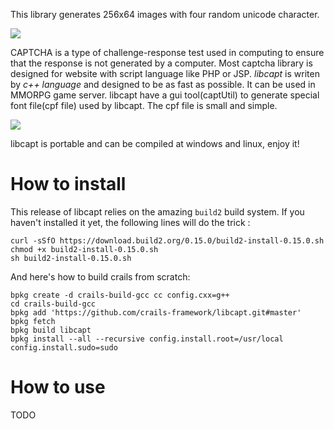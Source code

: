 This library generates 256x64 images with four random unicode character.

<img src="http://thecodeway.com/blog/wp-content/uploads/2014/10/libcapt_demo1.gif"></img>

CAPTCHA is a type of challenge-response test used in computing to ensure that the response is not generated by a computer. 
Most captcha library is designed for website with script language like PHP or JSP. *libcapt* is writen by *c++ language* and designed to be as fast as possible. It can be used in MMORPG game server.
libcapt have a gui tool(captUtil) to generate special font file(cpf file) used by libcapt. The cpf file is small and simple.

<img src="http://thecodeway.com/blog/wp-content/uploads/2014/10/libcapt_demo3.gif"></img>

libcapt is portable and can be compiled at windows and linux, enjoy it!

# How to install

This release of libcapt relies on the amazing `build2` build system. If you haven't installed it yet, the following lines will do the trick :
```
curl -sSfO https://download.build2.org/0.15.0/build2-install-0.15.0.sh
chmod +x build2-install-0.15.0.sh
sh build2-install-0.15.0.sh
```

And here's how to build crails from scratch:
```
bpkg create -d crails-build-gcc cc config.cxx=g++
cd crails-build-gcc
bpkg add 'https://github.com/crails-framework/libcapt.git#master'
bpkg fetch
bpkg build libcapt
bpkg install --all --recursive config.install.root=/usr/local config.install.sudo=sudo
```

# How to use

TODO

